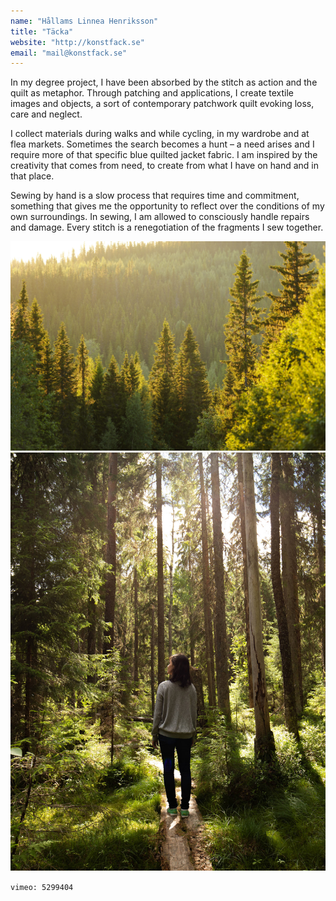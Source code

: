 ```yaml
---
name: "Hållams Linnea Henriksson"
title: "Täcka"
website: "http://konstfack.se"
email: "mail@konstfack.se"
---
```


In my degree project, I have been absorbed by the stitch as action and the quilt as metaphor. Through patching and applications, I create textile images and objects, a sort of contemporary patchwork quilt evoking loss, care and neglect.

I collect materials during walks and while cycling, in my wardrobe and at flea markets. Sometimes the search becomes a hunt – a need arises and I require more of that specific blue quilted jacket fabric. I am inspired by the creativity that comes from need, to create from what I have on hand and in that place.

Sewing by hand is a slow process that requires time and commitment, something that gives me the opportunity to reflect over the conditions of my own surroundings. In sewing, I am allowed to consciously handle repairs and damage. Every stitch is a renegotiation of the fragments I sew together.

![Image](../images/forest.jpg)
![Image](../images/forest2.jpg)



`vimeo: 5299404`
